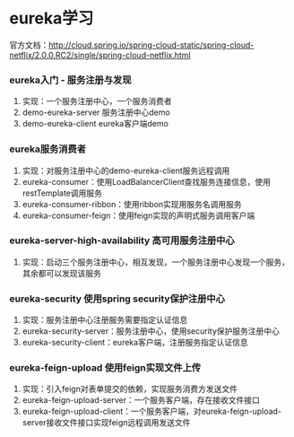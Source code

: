# eureka学习
官方文档：http://cloud.spring.io/spring-cloud-static/spring-cloud-netflix/2.0.0.RC2/single/spring-cloud-netflix.html

### eureka入门 - 服务注册与发现
1. 实现：一个服务注册中心，一个服务消费者
1. demo-eureka-server 服务注册中心demo
1. demo-eureka-client eureka客户端demo

### eureka服务消费者
1. 实现：对服务注册中心的demo-eureka-client服务远程调用
1. eureka-consumer：使用LoadBalancerClient查找服务连接信息，使用restTemplate调用服务
1. eureka-consumer-ribbon：使用ribbon实现用服务名调用服务
1. eureka-consumer-feign：使用feign实现的声明式服务调用客户端

### eureka-server-high-availability 高可用服务注册中心
1. 实现：启动三个服务注册中心，相互发现，一个服务注册中心发现一个服务，其余都可以发现该服务

### eureka-security 使用spring security保护注册中心
1. 实现：服务注册中心注册服务需要指定认证信息
1. eureka-security-server：服务注册中心，使用security保护服务注册中心
1. eureka-security-client：eureka客户端，注册服务指定认证信息

### eureka-feign-upload 使用feign实现文件上传
1. 实现：引入feign对表单提交的依赖，实现服务消费方发送文件
1. eureka-feign-upload-server：一个服务客户端，存在接收文件接口
1. eureka-feign-upload-client：一个服务客户端，对eureka-feign-upload-server接收文件接口实现feign远程调用发送文件